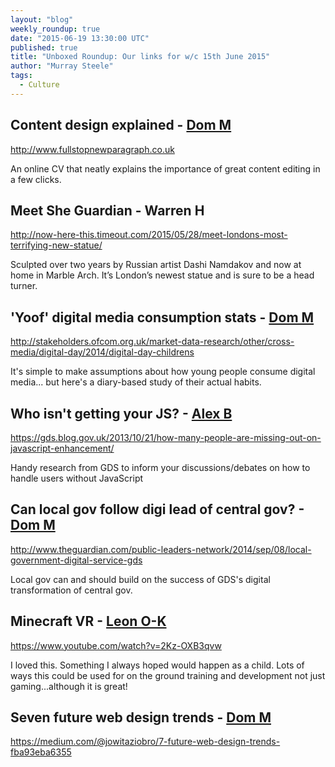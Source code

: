 ```yaml
---
layout: "blog"
weekly_roundup: true
date: "2015-06-19 13:30:00 UTC"
published: true
title: "Unboxed Roundup: Our links for w/c 15th June 2015"
author: "Murray Steele"
tags:
  - Culture
---
```


## Content design explained - [Dom M](http://www.unboxedconsulting.com/people/dominic-mason)

http://www.fullstopnewparagraph.co.uk

An online CV that neatly explains the importance of great content editing in a few clicks.

## Meet She Guardian - Warren H

http://now-here-this.timeout.com/2015/05/28/meet-londons-most-terrifying-new-statue/

Sculpted over two years by Russian artist Dashi Namdakov and now at home in Marble Arch. It’s London’s newest statue and is sure to be a head turner.

## 'Yoof' digital media consumption stats - [Dom M](http://www.unboxedconsulting.com/people/dominic-mason)

http://stakeholders.ofcom.org.uk/market-data-research/other/cross-media/digital-day/2014/digital-day-childrens

It's simple to make assumptions about how young people consume digital media... but here's a diary-based study of their actual habits.

## Who isn't getting your JS? - [Alex B](http://www.unboxedconsulting.com/people/alex-bobin)

https://gds.blog.gov.uk/2013/10/21/how-many-people-are-missing-out-on-javascript-enhancement/

Handy research from GDS to inform your discussions/debates on how to handle users without JavaScript

## Can local gov follow digi lead of central gov? - [Dom M](http://www.unboxedconsulting.com/people/dominic-mason)

http://www.theguardian.com/public-leaders-network/2014/sep/08/local-government-digital-service-gds

Local gov can and should build on the success of GDS's digital transformation of central gov.

## Minecraft VR - [Leon O-K](https://www.linkedin.com/pub/leon-odey-knight/8/963/802)

https://www.youtube.com/watch?v=2Kz-OXB3qvw

I loved this. Something I always hoped would happen as a child. Lots of ways this could be used for on the ground training and development not just gaming...although it is great!

## Seven future web design trends - [Dom M](http://www.unboxedconsulting.com/people/dominic-mason)

https://medium.com/@jowitaziobro/7-future-web-design-trends-fba93eba6355



